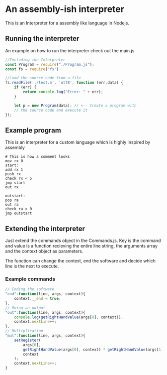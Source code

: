 # An assembly-ish interpreter
This is an Interpreter for a assembly like language in Nodejs.

## Running the interpreter
An example on how to run the interpreter check out the main.js
```js
//Including the Interpreter
const Program = require("./Program.js");
const fs = require('fs')

//Load the source code from a file
fs.readFile('./test.m', 'utf8', function (err,data) {
    if (err) {
        return console.log("Error: " + err);
    }

    let p = new Program(data); // <-- Create a program with 
    // the source code and execute it
});
```

## Example program
This is an interpreter for a custom language which is highly inspired by assembly
```
# This is how a comment looks
mov rx 0
start:
add rx 1
push rx
check rx < 5
jmp start
out rx

outstart:
pop ra
out ra
check ra > 0
jmp outstart

```

## Extending the interpreter
Just extend the commands object in the Commands.js. Key is the command and value is a function recieving the entire line string, the arguments array and the context object as parameters.

The function can change the context, end the software and decide which line is the next to execute.

### Example commands
```js
// Ending the software
"end":function(line, args, context){
    context.__end = true;
},
// Doing an output
"out":function(line, args, context){
    console.log(getRightHandValue(args[0], context));
    context.nextLine++;
},
// Multiplication
"mul":function(line, args, context){
    setRegister(
        args[0], 
        getRightHandValue(args[0], context) * getRightHandValue(args[1], context), 
        context
    );
    context.nextLine++;  
}
```